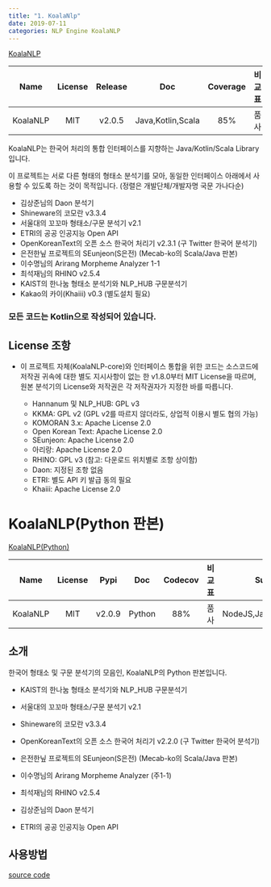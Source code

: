 ```yaml
---
title: "1. KoalaNlp"
date: 2019-07-11
categories: NLP Engine KoalaNLP
---
```

[KoalaNLP](https://koalanlp.github.io/koalanlp "KoalaNLP")

|Name|License|Release|Doc|Coverage|비교표|Support|
|:----:|:----:|:----:|:----:|:----:|:----:|:----:|
|KoalaNLP|MIT|v2.0.5|Java,Kotlin,Scala|85%|품사|NodeJS,Python,Scala|

KoalaNLP는 한국어 처리의 통합 인터페이스를 지향하는 Java/Kotlin/Scala Library입니다.

이 프로젝트는 서로 다른 형태의 형태소 분석기를 모아, 동일한 인터페이스 아래에서 사용할 수 있도록 하는 것이 목적입니다. (정렬은 개발단체/개발자명 국문 가나다순)

* 김상준님의 Daon 분석기
* Shineware의 코모란 v3.3.4
* 서울대의 꼬꼬마 형태소/구문 분석기 v2.1
* ETRI의 공공 인공지능 Open API
* OpenKoreanText의 오픈 소스 한국어 처리기 v2.3.1 (구 Twitter 한국어 분석기)
* 은전한닢 프로젝트의 SEunjeon(S은전) (Mecab-ko의 Scala/Java 판본)
* 이수명님의 Arirang Morpheme Analyzer 1-1
* 최석재님의 RHINO v2.5.4
* KAIST의 한나눔 형태소 분석기와 NLP_HUB 구문분석기
* Kakao의 카이(Khaiii) v0.3 (별도설치 필요)

### 모든 코드는 Kotlin으로 작성되어 있습니다.

## License 조항

* 이 프로젝트 자체(KoalaNLP-core)와 인터페이스 통합을 위한 코드는 소스코드에 저작권 귀속에 대한 별도 지시사항이 없는 한 v1.8.0부터 MIT License을 따르며, 원본 분석기의 License와 저작권은 각 저작권자가 지정한 바를 따릅니다.

  * Hannanum 및 NLP_HUB: GPL v3
  * KKMA: GPL v2 (GPL v2를 따르지 않더라도, 상업적 이용시 별도 협의 가능)
  * KOMORAN 3.x: Apache License 2.0
  * Open Korean Text: Apache License 2.0
  * SEunjeon: Apache License 2.0
  * 아리랑: Apache License 2.0
  * RHINO: GPL v3 (참고: 다운로드 위치별로 조항 상이함)
  * Daon: 지정된 조항 없음
  * ETRI: 별도 API 키 발급 동의 필요
  * Khaiii: Apache License 2.0

# KoalaNLP(Python 판본)
[KoalaNLP(Python)](https://github.com/koalanlp/python-support "KoalaNLP(Python)")

|Name|License|Pypi|Doc|Codecov|비교표|Support|build|
|:----:|:----:|:----:|:----:|:----:|:----:|:----:|:----:|
|KoalaNLP|MIT|v2.0.9|Python|88%|품사|NodeJS,Java,Kotlin,Scala|failing|

## 소개
한국어 형태소 및 구문 분석기의 모음인, KoalaNLP의 Python 판본입니다.
  * KAIST의 한나눔 형태소 분석기와 NLP_HUB 구문분석기

  * 서울대의 꼬꼬마 형태소/구문 분석기 v2.1

  * Shineware의 코모란 v3.3.4

  * OpenKoreanText의 오픈 소스 한국어 처리기 v2.2.0 (구 Twitter 한국어 분석기)

  * 은전한닢 프로젝트의 SEunjeon(S은전) (Mecab-ko의 Scala/Java 판본)

  * 이수명님의 Arirang Morpheme Analyzer (주1-1)

  * 최석재님의 RHINO v2.5.4

  * 김상준님의 Daon 분석기

  * ETRI의 공공 인공지능 Open API

## 사용방법
[source code](/nlp/engine/koalanlp/koalanlp/[NLP_Engine]1_Koalanlp.md)
